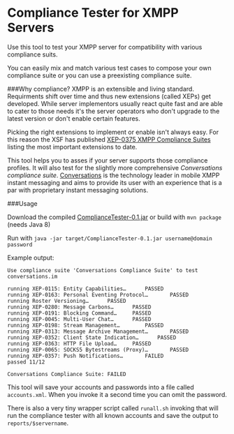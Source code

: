 Compliance Tester for XMPP Servers
==================================

Use this tool to test your XMPP server for compatibility with various compliance suits.

You can easily mix and match various test cases to compose your own compliance suite or you can use a preexisting compliance suite.

###Why compliance?
XMPP is an extensible and living standard. Requirments shift over time and thus new extensions (called XEPs) get developed. While server implementors usually react quite fast and are able to cater to those needs it's the server operators who don't upgrade to the latest version or don't enable certain features.

Picking the right extensions to implement or enable isn't always easy. For this reason the XSF has published [XEP-0375 XMPP Compliance Suites](https://xmpp.org/extensions/xep-0375.html) listing the most important extensions to date.

This tool helps you to asses if your server supports those compliance profiles. It will also test for the slightly more comprehensive *Conversations compliance suite*. [Conversations](https://conversations.im) is the technology leader in mobile XMPP instant messaging and aims to provide its user with an experience that is a par with proprietary instant messaging solutions.

###Usage

Download the compiled [ComplianceTester-0.1.jar](https://gultsch.de/files/ComplianceTester-0.1.jar) or build with ```mvn package``` (needs Java 8)

Run with ```java -jar target/ComplianceTester-0.1.jar username@domain password```

Example output:
```
Use compliance suite 'Conversations Compliance Suite' to test conversations.im

running XEP-0115: Entity Capabilities…		PASSED
running XEP-0163: Personal Eventing Protocol…		PASSED
running Roster Versioning…		PASSED
running XEP-0280: Message Carbons…		PASSED
running XEP-0191: Blocking Command…		PASSED
running XEP-0045: Multi-User Chat…		PASSED
running XEP-0198: Stream Management…		PASSED
running XEP-0313: Message Archive Management…		PASSED
running XEP-0352: Client State Indication…		PASSED
running XEP-0363: HTTP File Upload…		PASSED
running XEP-0065: SOCKS5 Bytestreams (Proxy)…		PASSED
running XEP-0357: Push Notifications…		FAILED
passed 11/12

Conversations Compliance Suite: FAILED
```

This tool will save your accounts and passwords into a file called ```accounts.xml```. When you invoke it a second time you can omit the password.

There is also a very tiny wrapper script called ```runall.sh``` invoking that will run the compliance tester with all known accounts and save the output to ```reports/$servername```.

